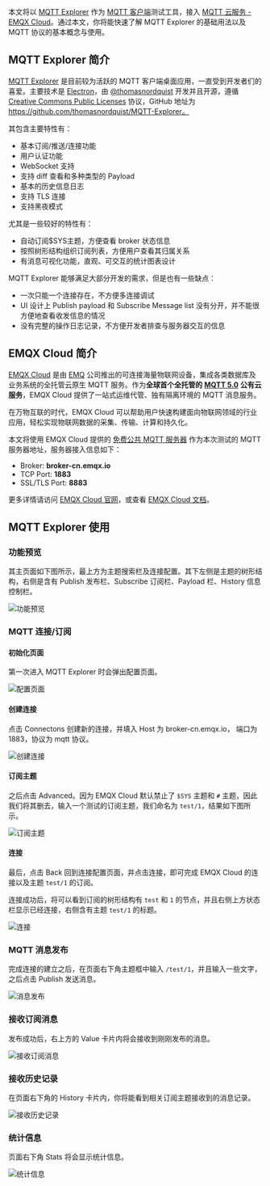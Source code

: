 本文将以 [MQTT Explorer](https://mqtt-explorer.com/) 作为 [MQTT 客户端](https://www.emqx.com/zh/blog/introduction-to-the-commonly-used-mqtt-client-library)测试工具，接入 [MQTT 云服务 - EMQX Cloud](https://www.emqx.com/zh/cloud)。通过本文，你将能快速了解 MQTT Explorer 的基础用法以及 MQTT 协议的基本概念与使用。



## MQTT Explorer 简介

[MQTT Explorer](https://mqtt-explorer.com/) 是目前较为活跃的 MQTT 客户端桌面应用，一直受到开发者们的喜爱。主要技术是 [Electron](https://github.com/electron/electron)，由 [@thomasnordquist](https://github.com/thomasnordquist) 开发并且开源，遵循 [Creative Commons Public Licenses](https://wiki.creativecommons.org/wiki/Considerations_for_licensors_and_licensees#Considerations_for_licensees) 协议，GitHub 地址为 https://github.com/thomasnordquist/MQTT-Explorer。

其包含主要特性有：

- 基本订阅/推送/连接功能
- 用户认证功能
- WebSocket 支持
- 支持 diff 查看和多种类型的 Payload
- 基本的历史信息日志
- 支持 TLS 连接
- 支持黑夜模式

尤其是一些较好的特性有：

- 自动订阅$SYS主题，方便查看 broker 状态信息
- 按照树形结构组织订阅列表，方便用户查看其归属关系
- 有消息可视化功能，直观、可交互的统计图表设计

MQTT Explorer 能够满足大部分开发的需求，但是也有一些缺点：

- 一次只能一个连接存在，不方便多连接调试
- UI 设计上 Publish payload 和 Subscribe Message list 没有分开，并不能很方便地查看收发信息的情况
- 没有完整的操作日志记录，不方便开发者排查与服务器交互的信息



## EMQX Cloud 简介

[EMQX Cloud](https://www.emqx.com/zh/cloud) 是由 [EMQ](https://www.emqx.com/zh) 公司推出的可连接海量物联网设备，集成各类数据库及业务系统的全托管云原生 MQTT 服务。作为**全球首个全托管的** [**MQTT 5.0**](https://www.emqx.com/zh/mqtt/mqtt5) **公有云服务**，EMQX Cloud 提供了一站式运维代管、独有隔离环境的 MQTT 消息服务。

在万物互联的时代，EMQX Cloud 可以帮助用户快速构建面向物联网领域的行业应用，轻松实现物联网数据的采集、传输、计算和持久化。

本文将使用 EMQX Cloud 提供的 [免费公共 MQTT 服务器](https://www.emqx.com/zh/mqtt/public-mqtt5-broker) 作为本次测试的 MQTT 服务器地址，服务器接入信息如下：

- Broker: **broker-cn.emqx.io**
- TCP Port: **1883**
- SSL/TLS Port: **8883**

更多详情请访问 [EMQX Cloud 官网](https://www.emqx.com/zh/cloud)，或查看 [EMQX Cloud 文档](https://docs.emqx.cn/cloud/latest/)。 



## MQTT Explorer 使用

### 功能预览

其主页面如下图所示，最上方为主题搜索栏及连接配置。其下左侧是主题的树形结构，右侧是含有 Publish 发布栏、Subscribe 订阅栏、Payload 栏、History 信息控制栏。

![功能预览](https://static.emqx.net/images/d9bd68b20a3b01843980d8c074a4ca87.png)

### MQTT 连接/订阅

#### 初始化页面

第一次进入 MQTT Explorer 时会弹出配置页面。

![配置页面](https://static.emqx.net/images/a66c05e560827978c1831596f3391495.png)

#### 创建连接

点击 Connectons 创建新的连接，并填入 Host 为 broker-cn.emqx.io， 端口为 1883，协议为 mqtt 协议。

![创建连接](https://static.emqx.net/images/94be5666e1715ce0c4ee99134607ba72.png)

#### 订阅主题

之后点击 Advanced。因为 EMQX Cloud 默认禁止了 `$SYS` 主题和 `#` 主题，因此我们将其删去，输入一个测试的订阅主题，我们命名为 `test/1`，结果如下图所示。

![订阅主题](https://static.emqx.net/images/131357ea19381cf2e9096bdfec8dc656.png)

#### 连接

最后，点击 Back 回到连接配置页面，并点击连接，即可完成 EMQX Cloud 的连接以及主题 `test/1` 的订阅。

连接成功后，将可以看到订阅的树形结构有 `test` 和 `1` 的节点，并且右侧上方状态栏显示已经连接，右侧含有主题 `test/1` 的标题。

![连接](https://static.emqx.net/images/eadc02d6bb78b25c95f691deb43e4c1c.png)

### MQTT 消息发布

完成连接的建立之后，在页面右下角主题框中输入 `/test/1`，并且输入一些文字，之后点击 Publish 发送消息。

![消息发布](https://static.emqx.net/images/ff1b9faf9ec30e8510243710449eae38.png)

### 接收订阅消息

发布成功后，右上方的 Value 卡片内将会接收到刚刚发布的消息。

![接收订阅消息](https://static.emqx.net/images/5f16e17d6deb55e016497abae5a33b3e.png)

### 接收历史记录 

在页面右下角的 History 卡片内，你将能看到相关订阅主题接收到的消息记录。

![接收历史记录](https://static.emqx.net/images/f3f2581c6cba7f370ec7fd712bb51487.png)

### 统计信息

页面右下角 Stats 将会显示统计信息。

![统计信息](https://static.emqx.net/images/30eed43a6c0bf4e2e3c3ce5df9bc01ae.png)
